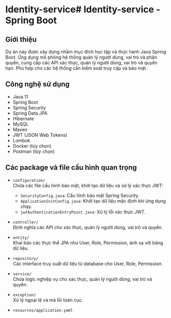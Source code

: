 # Identity-service# Identity-service - Spring Boot

## Giới thiệu

Dự án này được xây dựng nhằm mục đích học tập và thực hành Java Spring Boot. Ứng dụng mô phỏng hệ thống quản lý người dùng, vai trò và phân quyền, cung cấp các API xác thực, quản lý người dùng, vai trò và quyền hạn. Phù hợp cho các hệ thống cần kiểm soát truy cập và bảo mật.

## Công nghệ sử dụng
- Java 11
- Spring Boot
- Spring Security
- Spring Data JPA
- Hibernate
- MySQL
- Maven
- JWT (JSON Web Tokens)
- Lombok
- Docker (tùy chọn)
- Postman (tùy chọn)
## Các package và file cấu hình quan trọng

- `configuration/`  
  Chứa các file cấu hình bảo mật, khởi tạo dữ liệu và xử lý xác thực JWT:  
  - `SecurityConfig.java`: Cấu hình bảo mật Spring Security.  
  - `ApplicationInitConfig.java`: Khởi tạo dữ liệu mặc định khi ứng dụng chạy.  
  - `jwtAuthenticationEntryPoint.java`: Xử lý lỗi xác thực JWT.

- `controller/`  
  Định nghĩa các API cho xác thực, quản lý người dùng, vai trò và quyền.

- `entity/`  
  Khai báo các thực thể JPA như User, Role, Permission, ánh xạ với bảng dữ liệu.

- `repository/`  
  Các interface truy xuất dữ liệu từ database cho User, Role, Permission.

- `service/`  
  Chứa logic nghiệp vụ cho xác thực, quản lý người dùng, vai trò và quyền.

- `exception/`  
  Xử lý ngoại lệ và mã lỗi toàn cục.

- `resources/application.yaml`  